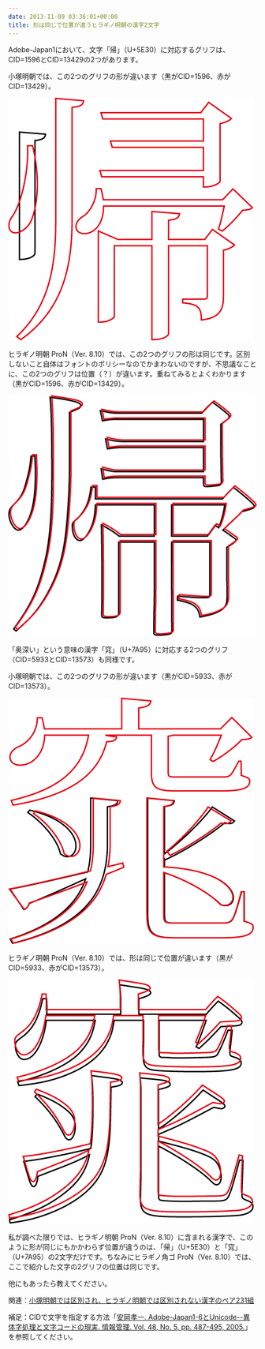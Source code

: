 ```yaml
---
date: 2013-11-09 03:36:01+00:00
title: 形は同じで位置が違うヒラギノ明朝の漢字2文字
---
```


Adobe-Japan1において、文字「帰」（U+5E30）に対応するグリフは、CID=1596とCID=13429の2つがあります。

小塚明朝では、この2つのグリフの形が違います（黒がCID=1596、赤がCID=13429）。

![](/images/2013-11-09-kozuka-1596-13429.png)

ヒラギノ明朝 ProN（Ver. 8.10）では、この2つのグリフの形は同じです。区別しないこと自体はフォントのポリシーなのでかまわないのですが、不思議なことに、この2つのグリフは位置（？）が違います。重ねてみるとよくわかります（黒がCID=1596、赤がCID=13429）。

![](/images/2013-11-09-hiragino-1596-13429.png)

「奥深い」という意味の漢字「窕」（U+7A95）に対応する2つのグリフ（CID=5933とCID=13573）も同様です。

小塚明朝では、この2つのグリフの形が違います（黒がCID=5933、赤がCID=13573）。

![](/images/2013-11-09-kozuka-5933-13573.png)

ヒラギノ明朝 ProN（Ver. 8.10）では、形は同じで位置が違います（黒がCID=5933、赤がCID=13573）。

![](/images/2013-11-09-hiragino-5933-13573.png)

私が調べた限りでは、ヒラギノ明朝 ProN（Ver. 8.10）に含まれる漢字で、このように形が同じにもかかわらず位置が違うのは、「帰」（U+5E30）と「窕」（U+7A95）の2文字だけです。ちなみにヒラギノ角ゴ ProN（Ver. 8.10）では、ここで紹介した文字の2グリフの位置は同じです。

他にもあったら教えてください。

関連：[小塚明朝では区別され、ヒラギノ明朝では区別されない漢字のペア231組](http://blog.unfindable.net/archives/6655)

補足：CIDで文字を指定する方法「[安岡孝一. Adobe-Japan1-6とUnicode--異体字処理と文字コードの現実. 情報管理. Vol. 48, No. 5, pp. 487-495, 2005.](http://kanji.zinbun.kyoto-u.ac.jp/~yasuoka/publications/JST2005-11.pdf)」を参照してください。
